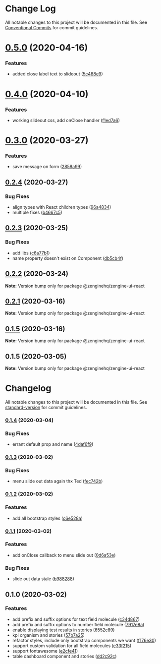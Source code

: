 # Change Log

All notable changes to this project will be documented in this file.
See [Conventional Commits](https://conventionalcommits.org) for commit guidelines.

# [0.5.0](https://github.com/ZengineHQ/plugin-sdk/compare/@zenginehq/zengine-ui-react@0.4.0...@zenginehq/zengine-ui-react@0.5.0) (2020-04-16)


### Features

* added close label text to slideout ([5c488e9](https://github.com/ZengineHQ/plugin-sdk/commit/5c488e9dc299b1e0c0845e550d8cf1956455b8fd))





# [0.4.0](https://github.com/ZengineHQ/plugin-sdk/compare/@zenginehq/zengine-ui-react@0.3.0...@zenginehq/zengine-ui-react@0.4.0) (2020-04-10)


### Features

* working slideout css, add onClose handler ([f1ed7a6](https://github.com/ZengineHQ/plugin-sdk/commit/f1ed7a6e31a2dbdf5bee95be9aebb3bdd8f88044))





# [0.3.0](https://github.com/ZengineHQ/plugin-sdk/compare/@zenginehq/zengine-ui-react@0.2.4...@zenginehq/zengine-ui-react@0.3.0) (2020-03-27)


### Features

* save message on form ([2858a99](https://github.com/ZengineHQ/plugin-sdk/commit/2858a9965dace749a54d10d9480932e3ed5bb385))





## [0.2.4](https://github.com/ZengineHQ/plugin-sdk/compare/@zenginehq/zengine-ui-react@0.2.3...@zenginehq/zengine-ui-react@0.2.4) (2020-03-27)


### Bug Fixes

* align types with React children types ([96a4834](https://github.com/ZengineHQ/plugin-sdk/commit/96a4834ec4394c94a539a36fbc124d19c9ca2df8))
* multiple fixes ([b4667c5](https://github.com/ZengineHQ/plugin-sdk/commit/b4667c5e6def4abd57a7f46111d493a087f7d574))





## [0.2.3](https://github.com/ZengineHQ/plugin-sdk/compare/@zenginehq/zengine-ui-react@0.2.2...@zenginehq/zengine-ui-react@0.2.3) (2020-03-25)


### Bug Fixes

* add libs ([c6a77b1](https://github.com/ZengineHQ/plugin-sdk/commit/c6a77b1256372489d4c9573a9e8286e0e54e0deb))
* name property doesn't exist on Component ([db5cb4f](https://github.com/ZengineHQ/plugin-sdk/commit/db5cb4fb0f8b30945ea102a4b3aba362ae46c42b))





## [0.2.2](https://github.com/ZengineHQ/plugin-sdk/compare/@zenginehq/zengine-ui-react@0.2.1...@zenginehq/zengine-ui-react@0.2.2) (2020-03-24)

**Note:** Version bump only for package @zenginehq/zengine-ui-react





## [0.2.1](https://github.com/ZengineHQ/plugin-sdk/compare/@zenginehq/zengine-ui-react@0.1.5...@zenginehq/zengine-ui-react@0.2.1) (2020-03-16)

**Note:** Version bump only for package @zenginehq/zengine-ui-react





## [0.1.5](https://github.com/ZengineHQ/plugin-sdk/compare/@zenginehq/zengine-ui-react@0.1.5...@zenginehq/zengine-ui-react@0.1.5) (2020-03-16)

**Note:** Version bump only for package @zenginehq/zengine-ui-react





## 0.1.5 (2020-03-05)

**Note:** Version bump only for package @zenginehq/zengine-ui-react





# Changelog

All notable changes to this project will be documented in this file. See [standard-version](https://github.com/conventional-changelog/standard-version) for commit guidelines.

### [0.1.4](https://github.com/ZengineHQ/zengine-ui-react/compare/0.1.3...0.1.4) (2020-03-04)


### Bug Fixes

* errant default prop and name ([4daf6f9](https://github.com/ZengineHQ/zengine-ui-react/commit/4daf6f941d96bde6d8f7007025b59680cd7233e1))

### [0.1.3](https://github.com/ZengineHQ/zengine-ui-react/compare/0.1.2...0.1.3) (2020-03-02)


### Bug Fixes

* menu slide out data again thx Ted ([fec742b](https://github.com/ZengineHQ/zengine-ui-react/commit/fec742b85987aaa57ed5deac0910199ba4944d80))

### [0.1.2](https://github.com/ZengineHQ/zengine-ui-react/compare/0.1.1...0.1.2) (2020-03-02)


### Features

* add all bootstrap styles ([c6e528a](https://github.com/ZengineHQ/zengine-ui-react/commit/c6e528af45aa08161c015704fa12da7ec99101e6))

### [0.1.1](https://github.com/ZengineHQ/zengine-ui-react/compare/0.1.0...0.1.1) (2020-03-02)


### Features

* add onClose callback to menu slide out ([0d6a53e](https://github.com/ZengineHQ/zengine-ui-react/commit/0d6a53e9942ac1d931a523614b808fb68d5cec87))


### Bug Fixes

* slide out data stale ([b988288](https://github.com/ZengineHQ/zengine-ui-react/commit/b9882888edf5b782ef21409e253421bc816b0ced))

## 0.1.0 (2020-03-02)


### Features

* add prefix and suffix options for text field molecule ([c34d867](https://github.com/ZengineHQ/zengine-ui-react/commit/c34d867ecda22a8bb41ddc6e529cc7520d7c2cb6))
* add prefix and suffix options to number field molecule ([7917e8a](https://github.com/ZengineHQ/zengine-ui-react/commit/7917e8a09ac180b16b86a6dc61b241b7613c114e))
* enable displaying test results in stories ([6552c89](https://github.com/ZengineHQ/zengine-ui-react/commit/6552c89d82d0a3efee7ab20695d82628f770ae1d))
* kpi organism and stories ([57b7a25](https://github.com/ZengineHQ/zengine-ui-react/commit/57b7a252ed5d50ae52a6fa48eec4dbfab74b5436))
* refactor styles, include only bootstrap components we want ([f176e30](https://github.com/ZengineHQ/zengine-ui-react/commit/f176e30badd135ed9124b11f0fbbcdd640cd0fef))
* support custom validation for all field molecules ([e33f215](https://github.com/ZengineHQ/zengine-ui-react/commit/e33f2151c2339225c2709427ceac9d731cc54a34))
* support fontawesome ([e2cfe41](https://github.com/ZengineHQ/zengine-ui-react/commit/e2cfe41c6a9aecc7406a19b78bb864f308ac2500))
* table dashboard component and stories ([dd2c92c](https://github.com/ZengineHQ/zengine-ui-react/commit/dd2c92c1e59de084af111ee6574f203d7f636148))
